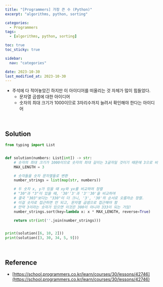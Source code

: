 ```yaml
---
title: "[Programmers] 가장 큰 수 (Python)"
excerpt: "algorithms, python, sorting"

categories:
  - Programmers
tags:
  - [algorithms, python, sorting]

toc: true
toc_sticky: true

sidebar:
  nav: "categories"

date: 2023-10-30
last_modified_at: 2023-10-30
---
```


- 주석에 다 적어놓았긴 하지만 이 아이디어를 떠올리는 것 자체가 많이 힘들었다.
    - 문자열 곱셈에 대한 아이디어
    - 숫자의 최대 크기가 1000이므로 3자리수까지 늘려서 확인해야 한다는 아이디어

<br>

## Solution

```python
from typing import List


def solution(numbers: List[int]) -> str:
    # 숫자의 최대 크기가 1000이므로 숫자의 최대 길이는 3글자일 것이기 때문에 3으로 비교
    MAX_LENGTH = 3

    # 숫자들을 숫자 문자열들로 변환
    number_strings = list(map(str, numbers))

    # 두 숫자 x, y가 있을 때 xy와 yx를 비교하여 정렬
    # "30"과 "3"이 있을 때, '30''3'과 '3''30'을 비교하여
    # 결국 "303"보다는 "330"이 더 크니, '3', '30'의 순서로 오름차순 정렬.
    # 이걸 숫자로 접근하면 안 되고, 문자열 곱셈으로 접근해야 함
    # 만약 3이라는 숫자가 있으면 이것은 300이 아니라 333이 되는 거임!
    number_strings.sort(key=lambda x: x * MAX_LENGTH, reverse=True)

    return str(int(''.join(number_strings)))


print(solution([6, 10, 2]))
print(solution([3, 30, 34, 5, 9]))
```

<br>

## Reference

- [https://school.programmers.co.kr/learn/courses/30/lessons/42746](https://school.programmers.co.kr/learn/courses/30/lessons/42746)
